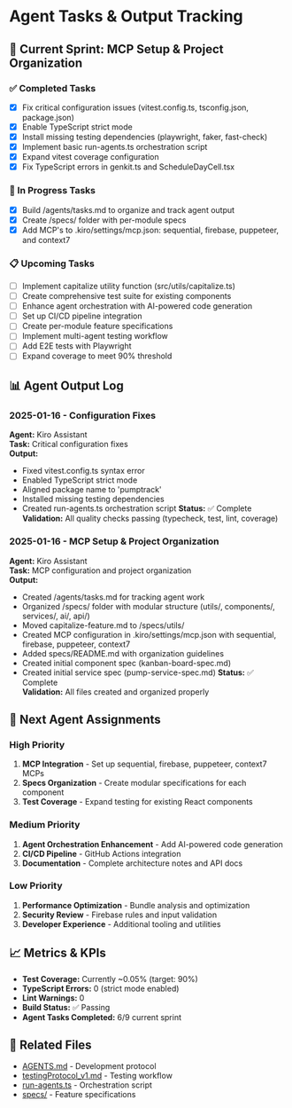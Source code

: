 # Agent Tasks & Output Tracking

## 🎯 Current Sprint: MCP Setup & Project Organization

### ✅ Completed Tasks
- [x] Fix critical configuration issues (vitest.config.ts, tsconfig.json, package.json)
- [x] Enable TypeScript strict mode
- [x] Install missing testing dependencies (playwright, faker, fast-check)
- [x] Implement basic run-agents.ts orchestration script
- [x] Expand vitest coverage configuration
- [x] Fix TypeScript errors in genkit.ts and ScheduleDayCell.tsx

### 🔄 In Progress Tasks
- [x] Build /agents/tasks.md to organize and track agent output
- [x] Create /specs/ folder with per-module specs
- [x] Add MCP's to .kiro/settings/mcp.json: sequential, firebase, puppeteer, and context7

### 📋 Upcoming Tasks
- [ ] Implement capitalize utility function (src/utils/capitalize.ts)
- [ ] Create comprehensive test suite for existing components
- [ ] Enhance agent orchestration with AI-powered code generation
- [ ] Set up CI/CD pipeline integration
- [ ] Create per-module feature specifications
- [ ] Implement multi-agent testing workflow
- [ ] Add E2E tests with Playwright
- [ ] Expand coverage to meet 90% threshold

## 📊 Agent Output Log

### 2025-01-16 - Configuration Fixes
**Agent:** Kiro Assistant  
**Task:** Critical configuration fixes  
**Output:**
- Fixed vitest.config.ts syntax error
- Enabled TypeScript strict mode
- Aligned package name to 'pumptrack'
- Installed missing testing dependencies
- Created run-agents.ts orchestration script
**Status:** ✅ Complete  
**Validation:** All quality checks passing (typecheck, test, lint, coverage)

### 2025-01-16 - MCP Setup & Project Organization
**Agent:** Kiro Assistant  
**Task:** MCP configuration and project organization  
**Output:**
- Created /agents/tasks.md for tracking agent work
- Organized /specs/ folder with modular structure (utils/, components/, services/, ai/, api/)
- Moved capitalize-feature.md to /specs/utils/
- Created MCP configuration in .kiro/settings/mcp.json with sequential, firebase, puppeteer, context7
- Added specs/README.md with organization guidelines
- Created initial component spec (kanban-board-spec.md)
- Created initial service spec (pump-service-spec.md)
**Status:** ✅ Complete  
**Validation:** All files created and organized properly

## 🎯 Next Agent Assignments

### High Priority

1. **MCP Integration** - Set up sequential, firebase, puppeteer, context7 MCPs
2. **Specs Organization** - Create modular specifications for each component
3. **Test Coverage** - Expand testing for existing React components

### Medium Priority

1. **Agent Orchestration Enhancement** - Add AI-powered code generation
2. **CI/CD Pipeline** - GitHub Actions integration
3. **Documentation** - Complete architecture notes and API docs

### Low Priority

1. **Performance Optimization** - Bundle analysis and optimization
2. **Security Review** - Firebase rules and input validation
3. **Developer Experience** - Additional tooling and utilities

## 📈 Metrics & KPIs

- **Test Coverage:** Currently ~0.05% (target: 90%)
- **TypeScript Errors:** 0 (strict mode enabled)
- **Lint Warnings:** 0
- **Build Status:** ✅ Passing
- **Agent Tasks Completed:** 6/9 current sprint

## 🔗 Related Files


- [AGENTS.md](../AGENTS.md) - Development protocol
- [testingProtocol_v1.md](../testingProtocol_v1.md) - Testing workflow
- [run-agents.ts](../run-agents.ts) - Orchestration script
- [specs/](../specs/) - Feature specifications
